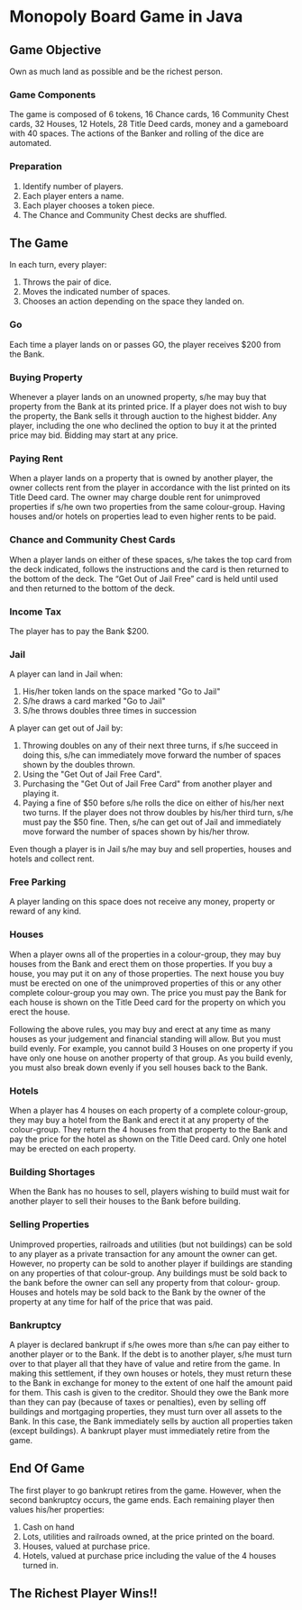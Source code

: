 # Monopoly Board Game in Java

## Game Objective
Own as much land as possible and be the richest person.

### Game Components
The game is composed of 6 tokens, 16 Chance cards, 16 Community Chest cards, 32 Houses, 12 Hotels, 28 Title Deed cards, money and a gameboard with 40 spaces.
The actions of the Banker and rolling of the dice are automated.

### Preparation
1. Identify number of players.
2. Each player enters a name.
3. Each player chooses a token piece.
4. The Chance and Community Chest decks are shuffled.

## The Game
In each turn, every player:
1. Throws the pair of dice.
2. Moves the indicated number of spaces.
3. Chooses an action depending on the space they landed on.

### Go
Each time a player lands on or passes GO, the player receives $200 from the Bank.

### Buying Property 
Whenever a player lands on an unowned property, s/he may buy that property from the Bank at its printed price. If a player does not wish to buy the property, the Bank sells it through auction to the highest bidder. Any player, including the one who declined the option to buy it at the printed price may bid. Bidding may start at any price.

### Paying Rent
When a player lands on a property that is owned by another player, the owner collects rent from the player in accordance with the list printed on its Title Deed card. 
The owner may charge double rent for unimproved properties if s/he own two properties from the same colour-group. 
Having houses and/or hotels on properties lead to even higher rents to be paid.

### Chance and Community Chest Cards
When a player lands on either of these spaces, s/he takes the top card from the deck indicated, follows the instructions and the card is then returned to the bottom of the deck. 
The “​Get Out of Jail Free”​  card is held until used and then returned to the bottom of the deck.

### Income Tax
The player has to pay the Bank $200.

### Jail
A player can land in Jail when:
1. His/her token lands on the space marked ​"Go to Jail"​
2. S/he draws a card marked ​"Go to Jail"​
3. S/he throws doubles three times in succession

A player can get out of Jail by:
1. Throwing doubles on any of their next three turns, if s/he succeed in doing this, s/he can immediately move forward the number of spaces shown by the doubles thrown.
2. Using the ​"Get Out of Jail Free Card"​.
3. Purchasing the ​"Get Out of Jail Free Card"​ from another player and playing
it.
4. Paying a fine of $50 before s/he rolls the dice on either of his/her next two turns. If the player does not throw doubles by his/her third turn, s/he must pay the $50 fine. Then, s/he can get out of Jail and immediately move forward the number of spaces shown by his/her throw.

Even though a player is in Jail s/he may buy and sell properties, houses and hotels and collect rent.

### Free Parking
A player landing on this space does not receive any money, property or reward of any kind.

### Houses
When a player owns all of the properties in a colour-group, they may buy houses from the Bank and erect them on those properties. If you buy a house, you may put it on any of those properties. The next house you buy must be erected on one of the unimproved properties of this or any other complete colour-group you may own. The price you must pay the Bank for each house is shown on the Title Deed card for the property on which you erect the house. 

Following the above rules, you may buy and erect at any time as many houses as your judgement and financial standing will allow. But you must build evenly. For example, you cannot build 3 Houses on one property if you have only one house on another property of that group. As you build evenly, you must also break down evenly if you sell houses back to the Bank.

### Hotels
When a player has 4 houses on each property of a complete colour-group, they may buy a hotel from the Bank and erect it at any property of the colour-group. 
They return the 4 houses from that property to the Bank and pay the price for the hotel as shown on the Title Deed card. Only one hotel may be erected on each property.

### Building Shortages
When the Bank has no houses to sell, players wishing to build must wait for another player to sell their houses to the Bank before building.

### Selling Properties
Unimproved properties, railroads and utilities (but not buildings) can be sold to any player as a private transaction for any amount the owner can get. However, no property can be sold to another player if buildings are standing on any properties of that colour-group. 
Any buildings must be sold back to the bank before the owner can sell any property from that colour- group. Houses and hotels may be sold back to the Bank by the owner of the property at any time for half of the price that was paid.

### Bankruptcy
A player is declared bankrupt if s/he owes more than s/he can pay either to another player or to the Bank. If the debt is to another player, s/he must turn over to that player all that they have of value and retire from the game. 
In making this settlement, if they own houses or hotels, they must return these to the Bank in exchange for money to the extent of one half the amount paid for them. This cash is given to the creditor. 
Should they owe the Bank more than they can pay (because of taxes or penalties), even by selling off buildings and mortgaging properties, they must turn over all assets to the Bank. 
In this case, the Bank immediately sells by auction all properties taken (except buildings). A bankrupt player must immediately retire from the game.

## End Of Game
The first player to go bankrupt retires from the game. However, when the second bankruptcy occurs, the game ends. Each remaining player then values his/her properties:
1. Cash on hand
2. Lots, utilities and railroads owned, at the price printed on the
board.
3. Houses, valued at purchase price.
4. Hotels, valued at purchase price including the value of the 4 houses turned in.

## The Richest Player Wins!!
